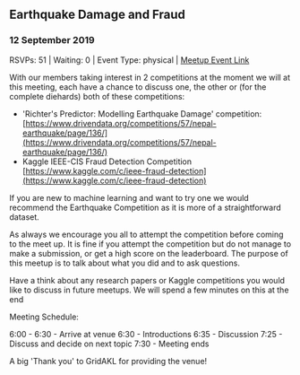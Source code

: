 ## Earthquake Damage and Fraud
### 12 September 2019
RSVPs: 51 | Waiting: 0 | Event Type: physical | [Meetup Event Link](https://www.meetup.com/Data-Science-Discussion-Auckland/events/263117387)

With our members taking interest in 2 competitions at the moment we will at this meeting, each have a chance to discuss one, the other or (for the complete diehards) both of these competitions:

- 'Richter's Predictor: Modelling Earthquake Damage' competition: [https://www.drivendata.org/competitions/57/nepal-earthquake/page/136/](https://www.drivendata.org/competitions/57/nepal-earthquake/page/136/)
- Kaggle IEEE-CIS Fraud Detection Competition [https://www.kaggle.com/c/ieee-fraud-detection](https://www.kaggle.com/c/ieee-fraud-detection)

If you are new to machine learning and want to try one we would recommend the Earthquake Competition as it is more of a straightforward dataset.

As always we encourage you all to attempt the competition before coming to the meet up. It is fine if you attempt the competition but do not manage to make a submission, or get a high score on the leaderboard. The purpose of this meetup is to talk about what you did and to ask questions.

Have a think about any research papers or Kaggle competitions you would like to discuss in future meetups. We will spend a few minutes on this at the end

Meeting Schedule:

6:00 - 6:30 - Arrive at venue
6:30 - Introductions
6:35 - Discussion
7:25 - Discuss and decide on next topic
7:30 - Meeting ends

A big 'Thank you' to GridAKL for providing the venue!

